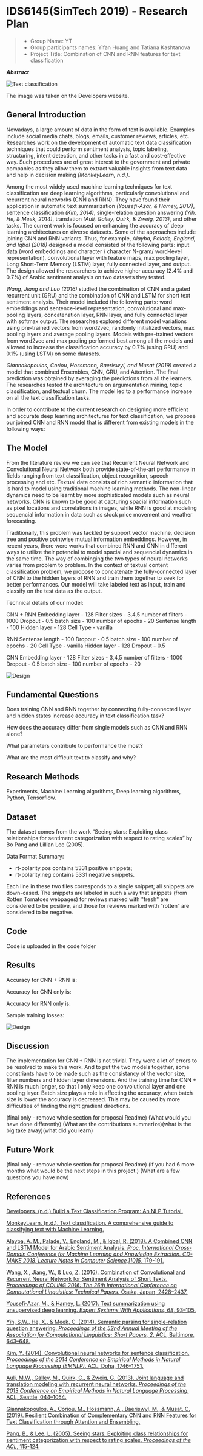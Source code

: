 # IDS6145(SimTech 2019) - Research Plan


> * Group Name: YT
> * Group participants names: Yifan Huang and Tatiana Kashtanova
> * Project Title: Combination of CNN and RNN features for text classification


***Abstract***

![Text classification](images/TextClassification.png)


The image was taken on the Developers website.

## General Introduction

Nowadays, a large amount of data in the form of text is available. Examples include social media chats, blogs, emails, customer reviews, articles, etc. Researches work on the development of automatic text data classification techniques that could perform sentiment analysis, topic labeling, structuring, intent detection, and other tasks in a fast and cost-effective way. Such procedures are of great interest to the government and private companies as they allow them to extract valuable insights from text data and help in decision making *(MonkeyLearn, n.d.)*.

Among the most widely used machine learning techniques for text classification are deep learning algorithms, particularly convolutional and recurrent neural networks (CNN and RNN). They have found their application in automatic text summarization *(Yousefi-Azar, & Hamey, 2017)*, sentence classification *(Kim, 2014)*, single-relation question answering *(Yih, He, & Meek, 2014)*, translation *(Auli, Galley, Quirk, & Zweig, 2013)*, and other tasks. The current work is focused on enhancing the accuracy of deep learning architectures on diverse datasets. Some of the approaches include joining CNN and RNN variants. Thus, for example, *Alayba, Palade, England, and Iqbal (2018)* designed a model consisted of the following parts: input data (word embeddings and character / character N-gram/ word-level representation), convolutional layer with feature maps, max pooling layer, Long Short-Term Memory (LSTM) layer, fully connected layer, and output. The design allowed the researchers to achieve higher accuracy (2.4% and 0.7%) of Arabic sentiment analysis on two datasets they tested.

*Wang, Jiang and Luo (2016)* studied the combination of CNN and a gated recurrent unit (GRU) and the combination of CNN and LSTM for short text sentiment analysis. Their model included the following parts: word embeddings and sentence-level representation, convolutional and max-pooling layers, concatenation layer, RNN layer, and fully connected layer with softmax output. The researches explored different model variations using pre-trained vectors from word2vec, randomly initialized vectors, max pooling layers and average pooling layers. Models with pre-trained vectors from word2vec and max pooling performed best among all the models and allowed to increase the classification accuracy by 0.7% (using GRU) and 0.1% (using LSTM) on some datasets.

*Giannakopoulos, Coriou, Hossmann, Baeriswyl, and Musat (2019)* created a model that combined Ensembles, CNN, GRU, and Attention. The final prediction was obtained by averaging the predictions from all the learners. The researches tested the architecture on argumentation mining, topic classification, and textual churn. The model led to a performance increase on all the text classification tasks. 

In order to contribute to the current research on designing more efficient and accurate deep learning architectures for text classification, we propose our joined CNN and RNN model that is different from existing models in the following ways:








## The Model

From the literature review we can see that Recurrent Neural Network and Convolutional Neural Network both provide state-of-the-art performance in fields ranging from text classification, object recognition, speech processing and etc. Textual data consists of rich semantic information that is hard to model using traditional machine learning methods. The non-linear dynamics need to be learnt by more sophisticated models such as neural networks. CNN is known to be good at capturing spacial information such as pixel locations and correlations in images, while RNN is good at modeling sequencial information in data such as stock price movement and weather forecasting. 

Traditionally, this problem was tackled by support vector machine, decision tree and positive pointwise mutual information embeddings. However, in recent years, there were works that combined RNN and CNN in different ways to utilize their potencial to model spacial and sequencial dynamics in the same time. The way of combinging the two types of neural networks varies from problem to problem. In the context of textual content classification problem, we propose to concatenate the fully-connected layer of CNN to the hidden layers of RNN and train them together to seek for better performances. Our model will take labeled text as input, train and classify on the test data as the output.

Technical details of our model:

CNN + RNN
Embedding layer - 128
Filter sizes - 3,4,5
number of filters - 1000
Dropout - 0.5 
batch size - 100
number of epochs - 20
Sentense length - 100
Hidden layer - 128
Cell Type - vanilla


RNN
Sentense length - 100
Dropout - 0.5 
batch size - 100
number of epochs - 20
Cell Type - vanilla
Hidden layer - 128
Dropout - 0.5 

CNN
Embedding layer - 128
Filter sizes - 3,4,5
number of filters - 1000
Dropout - 0.5 
batch size - 100
number of epochs - 20

![Design](images/Design.PNG)

## Fundamental Questions
Does training CNN and RNN together by connecting fully-connected layer and hidden states increase accuracy in text classification task?

How does the accuracy differ from single models such as CNN and RNN alone?

What parameters contribute to performance the most?

What are the most difficult text to classify and why?


## Research Methods

Experiments, Machine Learning algorithms, Deep learning algorithms, Python, Tensorflow.

## Dataset

The dataset comes from the work “Seeing stars: Exploiting class relationships for sentiment categorization with respect to rating scales” by Bo Pang and Lillian Lee (2005). 

Data Format Summary:

  * rt-polarity.pos contains 5331 positive snippets;
  * rt-polarity.neg contains 5331 negative snippets.

Each line in these two files corresponds to a single snippet; all snippets are down-cased. The snippets are labeled in such a way that snippets (from Rotten Tomatoes webpages) for reviews marked with "fresh" are considered to be positive, and those for reviews marked with “rotten” are considered to be negative.


## Code

Code is uploaded in the code folder

## Results

Accuracy for CNN + RNN is:

Accuracy for CNN only is:

Accuracy for RNN only is:

Sample training losses:

![Design](images/sample_loss.png)

## Discussion

The implementation for CNN + RNN is not trivial. They were a lot of errors to be resolved to make this work. And to put the two models together, some constriants have to be made such as the consistancy of the vector size, filter numbers and hidden layer dimensions. And the training time for CNN + RNN is much longer, so that I only keep one convolutional layer and one pooling layer. Batch size plays a role in affecting the accuracy, when batch size is lower the accuracy is decreased. This may be caused by more difficulties of finding the right gradient directions. 



(final only - remove whole section for proposal Readme) (What would you have done differently) (What are the contributions summerize)(what is the big take away)(what did you learn)

## Future Work
(final only - remove whole section for proposal Readme) (if you had 6 more months what would be the next steps in this project.) (What are a few questions you have now)

## References

[Developers. (n.d.) Build a Text Classification Program: An NLP Tutorial.](https://www.toptal.com/machine-learning/nlp-tutorial-text-classification)

[MonkeyLearn. (n.d.). Text classification. A comprehensive guide to classifying text with Machine Learning.](https://monkeylearn.com/text-classification/)

[Alayba, A. M., Palade, V., England, M., & Iqbal, R. (2018). A Combined CNN and LSTM Model for Arabic Sentiment Analysis. *Proc. International Cross-Domain Conference for Machine Learning and Knowledge Extraction. CD-MAKE 2018, Lecture Notes in Computer Science,11015*, 179-191.](https://arxiv.org/abs/1807.02911)

[Wang, X., Jiang, W., & Luo, Z. (2016). Combination of Convolutional and Recurrent Neural Network for Sentiment Analysis of Short Texts. *Proceedings of COLING 2016: The 26th International Conference on Computational Linguistics: Technical Papers*. Osaka, Japan, 2428–2437.](https://www.aclweb.org/anthology/C16-1229) 

[Yousefi-Azar, M., & Hamey, L. (2017). Text summarization using unsupervised deep learning. *Expert Systems With Applications, 68*, 93–105.](https://www.sciencedirect.com/science/article/pii/S0957417416305486)

[Yih, S.W., He, X., & Meek, C. (2014). Semantic parsing for single-relation question answering. *Proceedings of the 52nd Annual Meeting of the Association for Computational Linguistics: Short Papers, 2*. ACL, Baltimore, 643–648.](http://acl2014.org/acl2014/P14-2/pdf/P14-2105.pdf)

[Kim, Y. (2014). Convolutional neural networks for sentence classification. *Proceedings of the 2014 Conference on Empirical Methods in Natural Language Processing (EMNLP)*. ACL, Doha, 1746–1751.](https://www.aclweb.org/anthology/D14-1181)

[Auli, M.W., Galley, M., Quirk, C., & Zweig, G. (2013). Joint language and translation modeling with recurrent neural networks. *Proceedings of the 2013 Conference on Empirical Methods in Natural Language Processing*. ACL, Seattle, 044–1054.](https://www.aclweb.org/anthology/D13-1106) 

[Giannakopoulos, A., Coriou, M., Hossmann, A., Baeriswyl, M., & Musat, C. (2019). Resilient Combination of Complementary CNN and RNN Features for Text Classification through Attention and Ensembling.](https://arxiv.org/pdf/1903.12157.pdf)

[Pang, B., & Lee, L. (2005). Seeing stars: Exploiting class relationships for sentiment categorization with respect to rating scales. *Proceedings of the ACL*, 115-124.](http://www.cs.cornell.edu/people/pabo/movie-review-data/)
